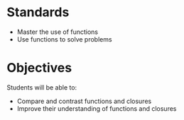 # Standards
* Master the use of functions
* Use functions to solve problems

# Objectives
Students will be able to:
* Compare and contrast functions and closures
* Improve their understanding of functions and closures